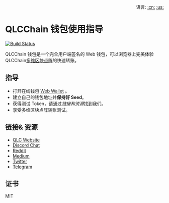 <div align="right">语言:
<a title="中文" href="#/zh-cn/guide.md">:cn:</a>
<a title="英文" href="#guide.md">:us:</a></div>

# QLCChain 钱包使用指导

[![Build Status](https://travis-ci.com/qlcchain/QLCWallet.svg?branch=master)](https://travis-ci.com/qlcchain/QLCWallet)

QLCChain 钱包是一个完全用户端签名的 Web 钱包，可以浏览器上完美体验 QLCChain[多维区块点阵](https://qlcchain.org)的快速转账。

## 指导

- 打开在线钱包 [Web Wallet](https://wallet.qlcchain.online) 。
- 建立自己的钱包地址并**保持好 Seed**。
- 获得测试 Token，请通过*链接和资源*找到我们。
- 享受多维区块点阵转账测试。

## 链接& 资源

- [QLC Website](https://qlcchain.org)
- [Discord Chat](https://discord.gg/JnCnhjr)
- [Reddit](https://www.reddit.com/r/Qlink/)
- [Medium](https://medium.com/qlc-chain)
- [Twitter](https://twitter.com/QLCchain)
- [Telegram](https://t.me/qlinkmobile)

## 证书

MIT
